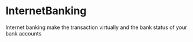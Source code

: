 # InternetBanking
Internet banking make the transaction virtually and the bank status of your bank accounts
